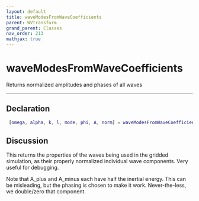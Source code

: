 ```yaml
---
layout: default
title: waveModesFromWaveCoefficients
parent: WVTransform
grand_parent: Classes
nav_order: 213
mathjax: true
---
```


#  waveModesFromWaveCoefficients

Returns normalized amplitudes and phases of all waves


---

## Declaration
```matlab
 [omega, alpha, k, l, mode, phi, A, norm] = waveModesFromWaveCoefficients()
```
## Discussion

  This returns the properties of the waves being used in the
  gridded simulation, as their properly normalized individual
  wave components. Very useful for debugging.
 
  Note that A_plus and A_minus each have half the inertial
  energy. This can be misleading, but the phasing is chosen to
  make it work. Never-the-less, we double/zero that component.
 
    
